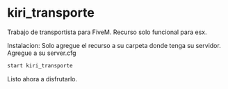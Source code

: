 # kiri_transporte
Trabajo de transportista para FiveM. Recurso solo funcional para esx.


Instalacion:
Solo agregue el recurso a su carpeta donde tenga su servidor.
Agregue a su server.cfg 
```javascript
start kiri_transporte
```
Listo ahora a disfrutarlo.

